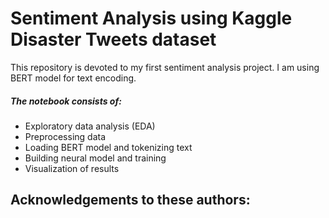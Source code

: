 # Sentiment Analysis using Kaggle Disaster Tweets dataset

<p> This repository is devoted to my first sentiment analysis project. I am using BERT model for text encoding.</p>

##### The notebook consists of:
- Exploratory data analysis (EDA)
- Preprocessing data
- Loading BERT model and tokenizing text
- Building neural model and training
- Visualization of results


## Acknowledgements to these authors:
